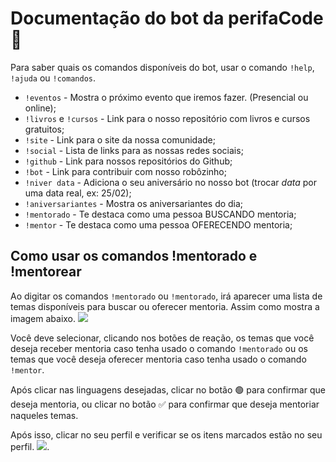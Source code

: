 # Documentação do bot da perifaCode 🤖

Para saber quais os comandos disponíveis do bot, usar o comando `!help`, `!ajuda` ou `!comandos`.


- `!eventos` - Mostra o próximo evento que iremos fazer. (Presencial ou online);
- `!livros` e `!cursos` - Link para o nosso repositório com livros e cursos gratuitos;
- `!site` - Link para o site da nossa comunidade;
- `!social` - Lista de links para as nossas redes sociais;
- `!github` - Link para nossos repositórios do Github;
- `!bot` - Link para contribuir com nosso robôzinho;
- `!niver data` - Adiciona o seu aniversário no nosso bot (trocar *data* por uma data real, ex: 25/02);
- `!aniversariantes` - Mostra os aniversariantes do dia;
- `!mentorado` - Te destaca como uma pessoa BUSCANDO mentoria;
- `!mentor` - Te destaca como uma pessoa OFERECENDO mentoria;


## Como usar os comandos !mentorado e !mentorear

Ao digitar os comandos `!mentorado` ou `!mentorado`, irá aparecer uma lista de temas disponíveis para buscar ou oferecer mentoria. Assim como mostra a imagem abaixo.
![](https://i.imgur.com/08pn7RU.png)

Você deve selecionar, clicando nos botões de reação, os temas que você deseja receber mentoria caso tenha usado o comando `!mentorado` ou os temas que você deseja oferecer mentoria caso tenha usado o comando `!mentor`.

Após clicar nas linguagens desejadas, clicar no botão 🟢 para confirmar que deseja mentoria, ou clicar no botão ✅ para confirmar que deseja mentoriar naqueles temas.

Após isso, clicar no seu perfil e verificar se os itens marcados estão no seu perfil.
![](https://i.imgur.com/9mK95rR.png).